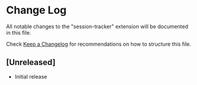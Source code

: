 # Change Log
All notable changes to the "session-tracker" extension will be documented in this file.

Check [Keep a Changelog](http://keepachangelog.com/) for recommendations on how to structure this file.

## [Unreleased]
- Initial release